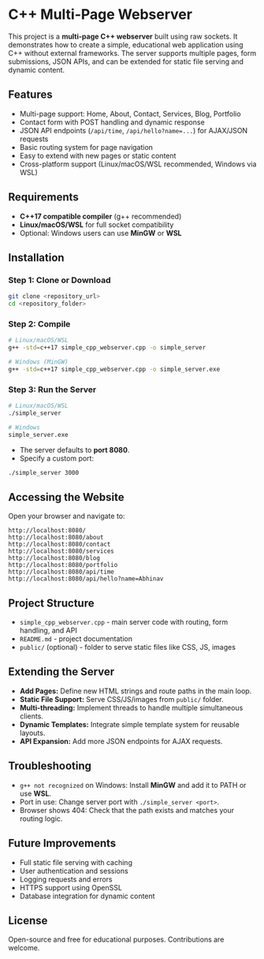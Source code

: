 # C++ Multi-Page Webserver

This project is a **multi-page C++ webserver** built using raw sockets. It demonstrates how to create a simple, educational web application using C++ without external frameworks. The server supports multiple pages, form submissions, JSON APIs, and can be extended for static file serving and dynamic content.

## Features

* Multi-page support: Home, About, Contact, Services, Blog, Portfolio
* Contact form with POST handling and dynamic response
* JSON API endpoints (`/api/time`, `/api/hello?name=...`) for AJAX/JSON requests
* Basic routing system for page navigation
* Easy to extend with new pages or static content
* Cross-platform support (Linux/macOS/WSL recommended, Windows via WSL)

## Requirements

* **C++17 compatible compiler** (g++ recommended)
* **Linux/macOS/WSL** for full socket compatibility
* Optional: Windows users can use **MinGW** or **WSL**

## Installation

### Step 1: Clone or Download

```bash
git clone <repository_url>
cd <repository_folder>
```

### Step 2: Compile

```bash
# Linux/macOS/WSL
g++ -std=c++17 simple_cpp_webserver.cpp -o simple_server

# Windows (MinGW)
g++ -std=c++17 simple_cpp_webserver.cpp -o simple_server.exe
```

### Step 3: Run the Server

```bash
# Linux/macOS/WSL
./simple_server

# Windows
simple_server.exe
```

* The server defaults to **port 8080**.
* Specify a custom port:

```bash
./simple_server 3000
```

## Accessing the Website

Open your browser and navigate to:

```
http://localhost:8080/
http://localhost:8080/about
http://localhost:8080/contact
http://localhost:8080/services
http://localhost:8080/blog
http://localhost:8080/portfolio
http://localhost:8080/api/time
http://localhost:8080/api/hello?name=Abhinav
```

## Project Structure

* `simple_cpp_webserver.cpp` - main server code with routing, form handling, and API
* `README.md` - project documentation
* `public/` (optional) - folder to serve static files like CSS, JS, images

## Extending the Server

* **Add Pages:** Define new HTML strings and route paths in the main loop.
* **Static File Support:** Serve CSS/JS/images from `public/` folder.
* **Multi-threading:** Implement threads to handle multiple simultaneous clients.
* **Dynamic Templates:** Integrate simple template system for reusable layouts.
* **API Expansion:** Add more JSON endpoints for AJAX requests.

## Troubleshooting

* `g++ not recognized` on Windows: Install **MinGW** and add it to PATH or use **WSL**.
* Port in use: Change server port with `./simple_server <port>`.
* Browser shows 404: Check that the path exists and matches your routing logic.

## Future Improvements

* Full static file serving with caching
* User authentication and sessions
* Logging requests and errors
* HTTPS support using OpenSSL
* Database integration for dynamic content

## License

Open-source and free for educational purposes. Contributions are welcome.
